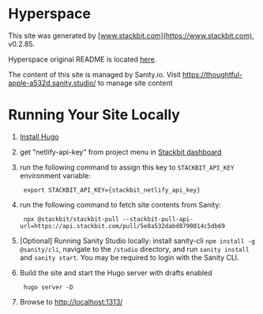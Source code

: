 # Hyperspace

This site was generated by [www.stackbit.com](https://www.stackbit.com), v0.2.85.

Hyperspace original README is located [here](./README.theme.md).

The content of this site is managed by Sanity.io. Visit https://thoughtful-apple-a532d.sanity.studio/ to manage site content

# Running Your Site Locally

1. [Install Hugo](https://gohugo.io/getting-started/quick-start/#step-1-install-hugo)

1. get "netlify-api-key" from project menu in [Stackbit dashboard](https://app.stackbit.com/dashboard)

1. run the following command to assign this key to `STACKBIT_API_KEY` environment variable:

        export STACKBIT_API_KEY={stackbit_netlify_api_key}

1. run the following command to fetch site contents from Sanity:

        npx @stackbit/stackbit-pull --stackbit-pull-api-url=https://api.stackbit.com/pull/5e8a532dabd8790014c5db69

1. [Optional] Running Sanity Studio locally: install sanity-cli `npm install -g @sanity/cli`, navigate to the `/studio` directory, and run `sanity install` and `sanity start`.
You may be required to login with the Sanity CLI.

1. Build the site and start the Hugo server with drafts enabled

        hugo server -D

1. Browse to [http://localhost:1313/](http://localhost:1313/)
